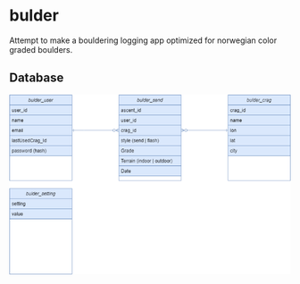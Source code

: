 # bulder
Attempt to make a bouldering logging app optimized for norwegian color graded boulders.

## Database
  ![Database diagram](bulder.drawio.png)
